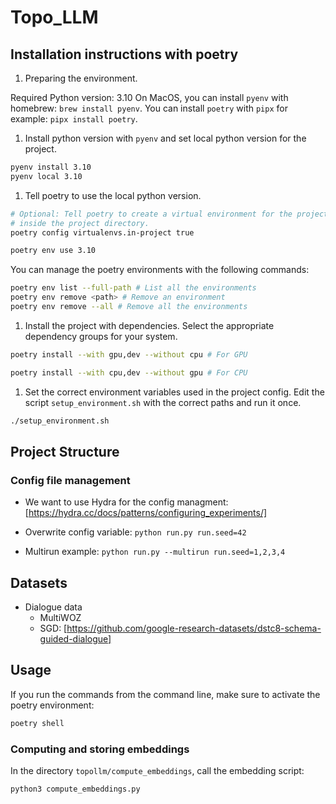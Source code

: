 # Topo_LLM

## Installation instructions with poetry

1. Preparing the environment.

Required Python version: 3.10
On MacOS, you can install `pyenv` with homebrew: `brew install pyenv`.
You can install `poetry` with `pipx` for example: `pipx install poetry`.

1. Install python version with `pyenv` and set local python version for the project.

```bash
pyenv install 3.10
pyenv local 3.10
```

1. Tell poetry to use the local python version.

```bash
# Optional: Tell poetry to create a virtual environment for the project
# inside the project directory.
poetry config virtualenvs.in-project true

poetry env use 3.10
```

You can manage the poetry environments with the following commands:

```bash
poetry env list --full-path # List all the environments
poetry env remove <path> # Remove an environment
poetry env remove --all # Remove all the environments
```

1. Install the project with dependencies.
Select the appropriate dependency groups for your system.

```bash
poetry install --with gpu,dev --without cpu # For GPU
```

```bash
poetry install --with cpu,dev --without gpu # For CPU
```

1. Set the correct environment variables used in the project config.
Edit the script `setup_environment.sh` with the correct paths and run it once.

```bash
./setup_environment.sh
```

## Project Structure

### Config file management

- We want to use Hydra for the config managment:
  [https://hydra.cc/docs/patterns/configuring_experiments/]

- Overwrite config variable:
  `python run.py run.seed=42`

- Multirun example:
  `python run.py --multirun run.seed=1,2,3,4`

## Datasets

- Dialogue data
  - MultiWOZ
  - SGD:
    [https://github.com/google-research-datasets/dstc8-schema-guided-dialogue]

## Usage

If you run the commands from the command line, make sure to activate the poetry environment:

```bash
poetry shell
```

### Computing and storing embeddings

In the directory `topollm/compute_embeddings`, call the embedding script:

```bash
python3 compute_embeddings.py
```
